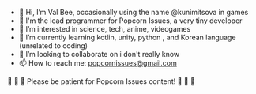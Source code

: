 - 👋 Hi, I’m Val Bee, occasionally using the name @kunimitsova in games
- 🍿 I'm the lead programmer for Popcorn Issues, a very tiny developer
- 👀 I’m interested in science, tech, anime, videogames 
- 🌱 I’m currently learning kotlin, unity, python , and Korean language (unrelated to coding)
- 💞️ I’m looking to collaborate on i don't really know
- 📫 How to reach me: popcornissues@gmail.com

🍿 🍿 🍿 Please be patient for Popcorn Issues content! 🍿 🍿 🍿

<!---
kunimitsova/kunimitsova is a ✨ special ✨ repository because its `README.md` (this file) appears on your GitHub profile.
You can click the Preview link to take a look at your changes.
--->
